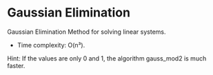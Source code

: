 # Gaussian Elimination

Gaussian Elimination Method for solving linear systems.
* Time complexity: O(n³).

Hint: If the values are only 0 and 1, the algorithm gauss_mod2 is much faster.
